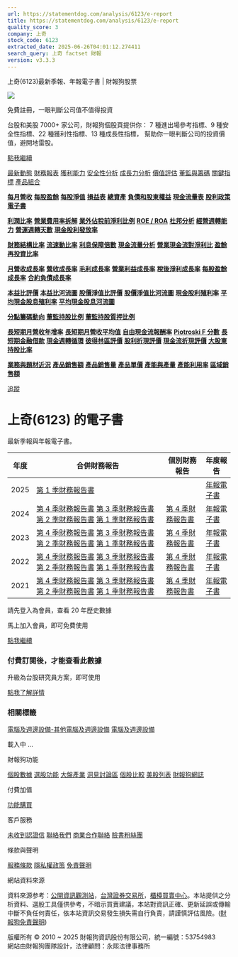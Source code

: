 ```yaml
---
url: https://statementdog.com/analysis/6123/e-report
title: https://statementdog.com/analysis/6123/e-report
quality_score: 3
company: 上奇
stock_code: 6123
extracted_date: 2025-06-26T04:01:12.274411
search_query: 上奇 factset 財報
version: v3.3.3
---
```


上奇(6123)最新季報、年報電子書 | 財報狗股票















![](https://www.facebook.com/tr?id=1265443774131605&ev=PageView&noscript=1)













































































免費註冊，一眼判斷公司值不值得投資

台股和美股 7000+ 家公司，財報狗個股頁提供你：
7 種進出場參考指標、9 種安全性指標、22 種獲利性指標、13 種成長性指標，
幫助你一眼判斷公司的投資價值，避開地雷股。

[點我繼續](/users/sign_up)

[最新動態](/analysis/6123)
[財務報表](/analysis/6123/monthly-revenue)
[獲利能力](/analysis/6123/profit-margin)
[安全性分析](/analysis/6123/financial-structure-ratio)
[成長力分析](/analysis/6123/monthly-revenue-growth-rate)
[價值評估](/analysis/6123/pe)
[董監與籌碼](/analysis/6123/broker-trading)
[關鍵指標](/analysis/6123/long-term-and-short-term-monthly-revenue-yoy)
[產品組合](/analysis/6123/ai-search)

[**每月營收**](/analysis/6123/monthly-revenue)
[**每股盈餘**](/analysis/6123/eps)
[**每股淨值**](/analysis/6123/nav)
[**損益表**](/analysis/6123/income-statement)
[**總資產**](/analysis/6123/assets)
[**負債和股東權益**](/analysis/6123/liabilities-and-equity)
[**現金流量表**](/analysis/6123/cash-flow-statement)
[**股利政策**](/analysis/6123/dividend-policy)
[**電子書**](/analysis/6123/e-report)

[**利潤比率**](/analysis/6123/profit-margin)
[**營業費用率拆解**](/analysis/6123/operating-expense-ratio)
[**業外佔稅前淨利比例**](/analysis/6123/non-operating-income-to-profit-before-tax)
[**ROE / ROA**](/analysis/6123/roe-roa)
[**杜邦分析**](/analysis/6123/du-pont-analysis)
[**經營週轉能力**](/analysis/6123/turnover-ratio)
[**營運週轉天數**](/analysis/6123/turnover-days)
[**現金股利發放率**](/analysis/6123/dividend-payout-ratio)

[**財務結構比率**](/analysis/6123/financial-structure-ratio)
[**流速動比率**](/analysis/6123/current-ratio-and-quick-ratio)
[**利息保障倍數**](/analysis/6123/interest-coverage-ratio)
[**現金流量分析**](/analysis/6123/cash-flow-analysis)
[**營業現金流對淨利比**](/analysis/6123/operating-cash-flow-to-net-income-ratio)
[**盈餘再投資比率**](/analysis/6123/reinvestment-rate)

[**月營收成長率**](/analysis/6123/monthly-revenue-growth-rate)
[**營收成長率**](/analysis/6123/revenue-growth-rate)
[**毛利成長率**](/analysis/6123/gross-profit-growth-rate)
[**營業利益成長率**](/analysis/6123/operating-income-growth-rate)
[**稅後淨利成長率**](/analysis/6123/net-income-growth-rate)
[**每股盈餘成長率**](/analysis/6123/eps-growth-rate)
[**合約負債成長率**](/analysis/6123/current-contract-liabilities-growth-rate)

[**本益比評價**](/analysis/6123/pe)
[**本益比河流圖**](/analysis/6123/pe-band)
[**股價淨值比評價**](/analysis/6123/pb)
[**股價淨值比河流圖**](/analysis/6123/pb-band)
[**現金股利殖利率**](/analysis/6123/dividend-yield)
[**平均現金股息殖利率**](/analysis/6123/average-dividend-yield)
[**平均現金股息河流圖**](/analysis/6123/average-dividend-yield-band)

[**分點籌碼動向**](/analysis/6123/broker-trading)
[**董監持股比例**](/analysis/6123/board-members-and-supervisors-shares-to-shares-outstanding-ratio)
[**董監持股質押比例**](/analysis/6123/pledging-ratio-of-board-members-and-supervisors)

[**長短期月營收年增率**](/analysis/6123/long-term-and-short-term-monthly-revenue-yoy)
[**長短期月營收平均值**](/analysis/6123/average-long-term-and-short-term-monthly-revenue)
[**自由現金流報酬率**](/analysis/6123/croic)
[**Piotroski F 分數**](/analysis/6123/piotroski-f-score)
[**長短期金融借款**](/analysis/6123/financial-borrowing)
[**現金週轉循環**](/analysis/6123/cash-conversion-cycle)
[**彼得林區評價**](/analysis/6123/peter-lynch-valuation)
[**股利折現評價**](/analysis/6123/dividend-discount-valuation)
[**現金流折現評價**](/analysis/6123/dcf-valuation)
[**大股東持股比率**](/analysis/6123/majority-shareholders-share-ratio)

[**業務與題材近況**](/analysis/6123/ai-search)
[**產品銷售額**](/analysis/6123/product-sales-figure)
[**產品銷售量**](/analysis/6123/product-sales-volume)
[**產品單價**](/analysis/6123/product-unit-price)
[**產能與產量**](/analysis/6123/production-capacity)
[**產能利用率**](/analysis/6123/production-capacity-utilization)
[**區域銷售額**](/analysis/6123/product-regional-sales)

[追蹤](/users/sign_up)

# 上奇(6123) 的電子書

最新季報與年報電子書。

| 年度 | 合併財務報告 | 個別財務報告 | 年度報告 |
| --- | --- | --- | --- |
| 2025 | [第 1 季財務報告書](https://doc.twse.com.tw/server-java/t57sb01?co_id=6123&colorchg=1&kind=A&step=9&filename=202501_6123_AI1.pdf) |  | [年報電子書](/analysis) |
| 2024 | [第 4 季財務報告書](https://doc.twse.com.tw/server-java/t57sb01?co_id=6123&colorchg=1&kind=A&step=9&filename=202404_6123_AI1.pdf)  [第 3 季財務報告書](https://doc.twse.com.tw/server-java/t57sb01?co_id=6123&colorchg=1&kind=A&step=9&filename=202403_6123_AI1.pdf)  [第 2 季財務報告書](https://doc.twse.com.tw/server-java/t57sb01?co_id=6123&colorchg=1&kind=A&step=9&filename=202402_6123_AI1.pdf)  [第 1 季財務報告書](https://doc.twse.com.tw/server-java/t57sb01?co_id=6123&colorchg=1&kind=A&step=9&filename=202401_6123_AI1.pdf) | [第 4 季財務報告書](https://doc.twse.com.tw/server-java/t57sb01?co_id=6123&colorchg=1&kind=A&step=9&filename=202404_6123_AI3.pdf) | [年報電子書](https://doc.twse.com.tw/server-java/t57sb01?co_id=6123&colorchg=1&kind=F&step=9&filename=2024_6123_20250613F04.pdf) |
| 2023 | [第 4 季財務報告書](https://doc.twse.com.tw/server-java/t57sb01?co_id=6123&colorchg=1&kind=A&step=9&filename=202304_6123_AI1.pdf)  [第 3 季財務報告書](https://doc.twse.com.tw/server-java/t57sb01?co_id=6123&colorchg=1&kind=A&step=9&filename=202303_6123_AI1.pdf)  [第 2 季財務報告書](https://doc.twse.com.tw/server-java/t57sb01?co_id=6123&colorchg=1&kind=A&step=9&filename=202302_6123_AI1.pdf)  [第 1 季財務報告書](https://doc.twse.com.tw/server-java/t57sb01?co_id=6123&colorchg=1&kind=A&step=9&filename=202301_6123_AI1.pdf) | [第 4 季財務報告書](https://doc.twse.com.tw/server-java/t57sb01?co_id=6123&colorchg=1&kind=A&step=9&filename=202304_6123_AI3.pdf) | [年報電子書](https://doc.twse.com.tw/server-java/t57sb01?co_id=6123&colorchg=1&kind=F&step=9&filename=2023_6123_20240613F04.pdf) |
| 2022 | [第 4 季財務報告書](https://doc.twse.com.tw/server-java/t57sb01?co_id=6123&colorchg=1&kind=A&step=9&filename=202204_6123_AI1.pdf)  [第 3 季財務報告書](https://doc.twse.com.tw/server-java/t57sb01?co_id=6123&colorchg=1&kind=A&step=9&filename=202203_6123_AI1.pdf)  [第 2 季財務報告書](https://doc.twse.com.tw/server-java/t57sb01?co_id=6123&colorchg=1&kind=A&step=9&filename=202202_6123_AI1.pdf)  [第 1 季財務報告書](https://doc.twse.com.tw/server-java/t57sb01?co_id=6123&colorchg=1&kind=A&step=9&filename=202201_6123_AI1.pdf) | [第 4 季財務報告書](https://doc.twse.com.tw/server-java/t57sb01?co_id=6123&colorchg=1&kind=A&step=9&filename=202204_6123_AI3.pdf) | [年報電子書](https://doc.twse.com.tw/server-java/t57sb01?co_id=6123&colorchg=1&kind=F&step=9&filename=2022_6123_20230614F04.pdf) |
| 2021 | [第 4 季財務報告書](https://doc.twse.com.tw/server-java/t57sb01?co_id=6123&colorchg=1&kind=A&step=9&filename=202104_6123_AI1.pdf)  [第 3 季財務報告書](https://doc.twse.com.tw/server-java/t57sb01?co_id=6123&colorchg=1&kind=A&step=9&filename=202103_6123_AI1.pdf)  [第 2 季財務報告書](https://doc.twse.com.tw/server-java/t57sb01?co_id=6123&colorchg=1&kind=A&step=9&filename=202102_6123_AI1.pdf)  [第 1 季財務報告書](https://doc.twse.com.tw/server-java/t57sb01?co_id=6123&colorchg=1&kind=A&step=9&filename=202101_6123_AI1.pdf) | [第 4 季財務報告書](https://doc.twse.com.tw/server-java/t57sb01?co_id=6123&colorchg=1&kind=A&step=9&filename=202104_6123_AI3.pdf) | [年報電子書](https://doc.twse.com.tw/server-java/t57sb01?co_id=6123&colorchg=1&kind=F&step=9&filename=2021_6123_20220610F04.pdf) |

請先登入為會員，查看 20 年歷史數據

馬上加入會員，即可免費使用

[點我繼續](/users/sign_up)

### 付費訂閱後，才能查看此數據

升級為台股研究員方案，即可使用

[點我了解詳情](/pricing)

### 相關標籤

[電腦及週邊設備-其他電腦及週邊設備](/tags/995)
[電腦及週邊設備](/tags/319)

載入中 ...





財報狗功能

[個股數據](/analysis)
[選股功能](/screeners)
[大盤產業](/taiex)
[洞見討論區](/insight)
[個股比較](/compare/tpe)
[美股列表](/us-stock-list)
[財報狗網誌](/blog/)

付費加值

[功能購買](/pricing)

客戶服務

[未收到認證信](/users/recv_auth_fail)
[聯絡我們](/contact)
[商業合作聯絡](/contact)
[臉書粉絲團](//www.facebook.com/statementdog)

條款與聲明

[服務條款](/law/tos)
[隱私權政策](/law/privacy)
[免責聲明](/law/disclaimer)

網站資料來源

資料來源参考：[公開資訊觀測站](http://mops.twse.com.tw/mops/web/index)，[台灣證券交易所](http://www.tse.com.tw/)，[櫃檯買賣中心](http://www.otc.org.tw/)。本站提供之分析資料、選股工具僅供參考，不暗示買賣建議，本站對資訊正確、更新延誤或傳輸中斷不負任何責任，依本站資訊交易發生損失需自行負責，請謹慎評估風險。([財報狗免責聲明](/law/disclaimer))

版權所有 © 2010 ~ 2025 財報狗資訊股份有限公司，統一編號：53754983  
網站由財報狗團隊設計，法律顧問：永熙法律事務所